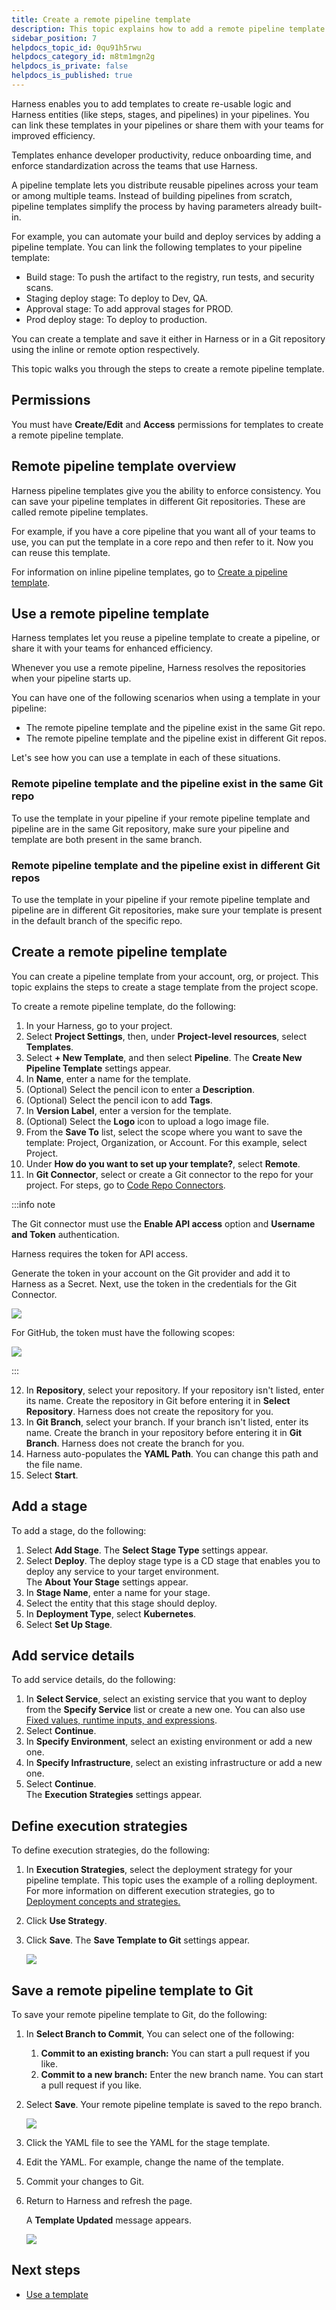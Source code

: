 ```yaml
---
title: Create a remote pipeline template
description: This topic explains how to add a remote pipeline template in Harness.
sidebar_position: 7
helpdocs_topic_id: 0qu91h5rwu
helpdocs_category_id: m8tm1mgn2g
helpdocs_is_private: false
helpdocs_is_published: true
---
```


Harness enables you to add templates to create re-usable logic and Harness entities (like steps, stages, and pipelines) in your pipelines. You can link these templates in your pipelines or share them with your teams for improved efficiency.

Templates enhance developer productivity, reduce onboarding time, and enforce standardization across the teams that use Harness.

A pipeline template lets you distribute reusable pipelines across your team or among multiple teams. Instead of building pipelines from scratch, pipeline templates simplify the process by having parameters already built-in.

For example, you can automate your build and deploy services by adding a pipeline template. You can link the following templates to your pipeline template:

* Build stage: To push the artifact to the registry, run tests, and security scans.
* Staging deploy stage: To deploy to Dev, QA.
* Approval stage: To add approval stages for PROD.
* Prod deploy stage: To deploy to production.

You can create a template and save it either in Harness or in a Git repository using the inline or remote option respectively.

This topic walks you through the steps to create a remote pipeline template.

## Permissions

You must have **Create/Edit** and **Access** permissions for templates to create a remote pipeline template. 

## Remote pipeline template overview

Harness pipeline templates give you the ability to enforce consistency. You can save your pipeline templates in different Git repositories. These are called remote pipeline templates.

For example, if you have a core pipeline that you want all of your teams to use, you can put the template in a core repo and then refer to it. Now you can reuse this template.

For information on inline pipeline templates, go to [Create a pipeline template](create-pipeline-template.md).

## Use a remote pipeline template

Harness templates let you reuse a pipeline template to create a pipeline, or share it with your teams for enhanced efficiency.

Whenever you use a remote pipeline, Harness resolves the repositories when your pipeline starts up.

You can have one of the following scenarios when using a template in your pipeline:

* The remote pipeline template and the pipeline exist in the same Git repo.
* The remote pipeline template and the pipeline exist in different Git repos.

Let's see how you can use a template in each of these situations.

### Remote pipeline template and the pipeline exist in the same Git repo

To use the template in your pipeline if your remote pipeline template and pipeline are in the same Git repository, make sure your pipeline and template are both present in the same branch.

### Remote pipeline template and the pipeline exist in different Git repos

To use the template in your pipeline if your remote pipeline template and pipeline are in different Git repositories, make sure your template is present in the default branch of the specific repo.

## Create a remote pipeline template

You can create a pipeline template from your account, org, or project. This topic explains the steps to create a stage template from the project scope.

To create a remote pipeline template, do the following:

1. In your Harness, go to your project.
2. Select **Project Settings**, then, under **Project-level resources**, select **Templates**.
3. Select **+ New Template**, and then select **Pipeline**. The **Create New Pipeline Template** settings appear.
4. In **Name**, enter a name for the template.
5. (Optional) Select the pencil icon to enter a **Description**.
6. (Optional) Select the pencil icon to add **Tags**.
7. In **Version Label**, enter a version for the template.
8. (Optional) Select the **Logo** icon to upload a logo image file.
9. From the **Save To** list, select the scope where you want to save the template: Project, Organization, or Account. For this example, select Project.
10. Under **How do you want to set up your template?**, select **Remote**.
11. In **Git Connector**, select or create a Git connector to the repo for your project.​ For steps, go to [Code Repo Connectors](/docs/category/code-repo-connectors).

:::info note
   
   The Git connector must use the **Enable API access** option and **Username and Token** authentication. 
   
   Harness requires the token for API access.
   
   Generate the token in your account on the Git provider and add it to Harness as a Secret. Next, use the token in the credentials for the Git Connector.
   
   ![](./static/create-a-remote-pipeline-template-24.png)  
   
   For GitHub, the token must have the following scopes:
   
   ![](./static/create-a-remote-pipeline-template-25.png)
   
   :::

12. In **Repository**, select your repository. If your repository isn't listed, enter its name. Create the repository in Git before entering it in **Select Repository**. Harness does not create the repository for you.
13. In **Git Branch**, select your branch. If your branch isn't listed, enter its name. Create the branch in your repository before entering it in **Git Branch**. Harness does not create the branch for you.
14. Harness auto-populates the **YAML Path**. You can change this path and the file name.
15. Select **Start**.

## Add a stage

To add a stage, do the following:

1. Select **Add Stage**. The **Select Stage Type** settings appear.
2. Select **Deploy**. The deploy stage type is a CD stage that enables you to deploy any service to your target environment.  
The **About Your Stage** settings appear.
3. In **Stage Name**, enter a name for your stage.
4. Select the entity that this stage should deploy.
4. In **Deployment Type**, select **Kubernetes**.
5. Select **Set Up Stage**.

## Add service details

To add service details, do the following:

1. In **Select Service**, select an existing service that you want to deploy from the **Specify Service** list or create a new one. You can also use [Fixed values, runtime inputs, and expressions](../variables-and-expressions/runtime-inputs.md).
2. Select **Continue**.
3. In **Specify Environment**, select an existing environment or add a new one.
4. In **Specify Infrastructure**, select an existing infrastructure or add a new one.
5. Select **Continue**.  
   The **Execution Strategies** settings appear.

## Define execution strategies

To define execution strategies, do the following:

1. In **Execution Strategies**, select the deployment strategy for your pipeline template.
This topic uses the example of a rolling deployment.
For more information on different execution strategies, go to [Deployment concepts and strategies.](/docs/continuous-delivery/manage-deployments/deployment-concepts/)
2. Click **Use Strategy**.
3. Click **Save**. The **Save Template to Git** settings appear.

   ![](./static/create-a-remote-pipeline-template-26.png)

## Save a remote pipeline template to Git

To save your remote pipeline template to Git, do the following:

1. In **Select Branch to Commit**, You can select one of the following:
	1. **Commit to an existing branch:** You can start a pull request if you like.
	2. **Commit to a new branch:** Enter the new branch name. You can start a pull request if you like.
2. Select **Save**. Your remote pipeline template is saved to the repo branch.
   
   ![](./static/create-a-remote-pipeline-template-27.png)
3. Click the YAML file to see the YAML for the stage template.
4. Edit the YAML. For example, change the name of the template.
5. Commit your changes to Git.
6. Return to Harness and refresh the page.

   A **Template Updated** message appears.

   ![](./static/create-a-remote-pipeline-template-28.png)

## Next steps

* [Use a template](use-a-template.md)
